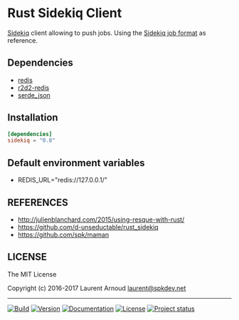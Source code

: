 # Rust Sidekiq Client

[Sidekiq](https://github.com/mperham/sidekiq) client allowing to push jobs.
Using the [Sidekiq job
format](https://github.com/mperham/sidekiq/wiki/Job-Format) as reference.

## Dependencies

* [redis](https://github.com/mitsuhiko/redis-rs)
* [r2d2-redis](https://github.com/sorccu/r2d2-redis)
* [serde_json](https://github.com/serde-rs/json)

## Installation

``` toml
[dependencies]
sidekiq = "0.8"
```

## Default environment variables

* REDIS_URL="redis://127.0.0.1/"

## REFERENCES

* <http://julienblanchard.com/2015/using-resque-with-rust/>
* <https://github.com/d-unseductable/rust_sidekiq>
* <https://github.com/spk/maman>

## LICENSE

The MIT License

Copyright (c) 2016-2017 Laurent Arnoud <laurent@spkdev.net>

---
[![Build](https://img.shields.io/travis-ci/spk/rust-sidekiq/master.svg)](https://travis-ci.org/spk/rust-sidekiq)
[![Version](https://img.shields.io/crates/v/sidekiq.svg)](https://crates.io/crates/sidekiq)
[![Documentation](https://img.shields.io/badge/doc-rustdoc-blue.svg)](https://docs.rs/sidekiq/)
[![License](https://img.shields.io/badge/license-MIT-blue.svg)](https://opensource.org/licenses/MIT "MIT")
[![Project status](https://img.shields.io/status/experimental.png?color=red)](https://github.com/spk/rust-sidekiq)
